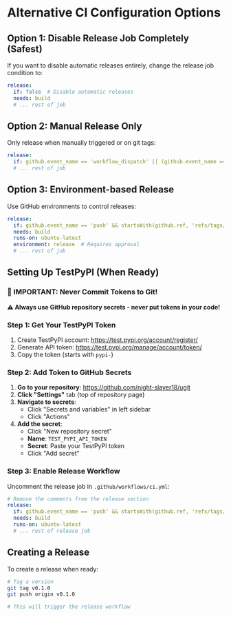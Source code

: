 # Alternative CI Configuration Options

## Option 1: Disable Release Job Completely (Safest)
If you want to disable automatic releases entirely, change the release job condition to:

```yaml
release:
  if: false  # Disable automatic releases
  needs: build
  # ... rest of job
```

## Option 2: Manual Release Only
Only release when manually triggered or on git tags:

```yaml
release:
  if: github.event_name == 'workflow_dispatch' || (github.event_name == 'push' && startsWith(github.ref, 'refs/tags/'))
  # ... rest of job
```

## Option 3: Environment-based Release
Use GitHub environments to control releases:

```yaml
release:
  if: github.event_name == 'push' && startsWith(github.ref, 'refs/tags/')
  needs: build
  runs-on: ubuntu-latest
  environment: release  # Requires approval
  # ... rest of job
```

## Setting Up TestPyPI (When Ready)

### 🔐 IMPORTANT: Never Commit Tokens to Git!
**⚠️ Always use GitHub repository secrets - never put tokens in your code!**

### Step 1: Get Your TestPyPI Token
1. Create TestPyPI account: https://test.pypi.org/account/register/
2. Generate API token: https://test.pypi.org/manage/account/token/
3. Copy the token (starts with `pypi-`)

### Step 2: Add Token to GitHub Secrets
1. **Go to your repository**: https://github.com/night-slayer18/ugit
2. **Click "Settings"** tab (top of repository page)
3. **Navigate to secrets**: 
   - Click "Secrets and variables" in left sidebar
   - Click "Actions"
4. **Add the secret**:
   - Click "New repository secret"
   - **Name**: `TEST_PYPI_API_TOKEN`
   - **Secret**: Paste your TestPyPI token
   - Click "Add secret"

### Step 3: Enable Release Workflow
Uncomment the release job in `.github/workflows/ci.yml`:

```yaml
# Remove the comments from the release section
release:
  if: github.event_name == 'push' && startsWith(github.ref, 'refs/tags/')
  needs: build
  runs-on: ubuntu-latest
  # ... rest of release job
```

## Creating a Release

To create a release when ready:

```bash
# Tag a version
git tag v0.1.0
git push origin v0.1.0

# This will trigger the release workflow
```